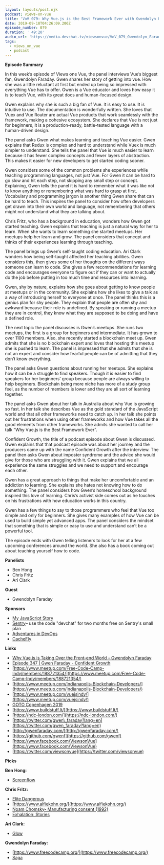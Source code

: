 ```yaml
---
layout: layouts/post.njk
podcast: views-on-vue
title: 'VoV 079: Why Vue.js is the Best Framework Ever with Gwendolyn Faraday'
date: 2019-09-18T04:26:09.206Z
episode_number: 079
duration: ' 49:20'
audio_url: 'https://media.devchat.tv/viewsonvue/VoV_079_Gwendolyn_Faraday.mp3'
tags:
  - views_on_vue
  - podcast
---
```

**Episode Summary**

In this week’s episode of Views one Vue, the panel interviews Vue’s biggest fan, Gwendolyn Faraday. Gwen shares her story of getting into vue. How she was a little reluctant at first but ended up being so impressed with everything Vue has to offer. Gwen is a Vue educator and loves how easy it is to teach Vue, with its great docs and human-focused design.

Gwen explains why she is such a big fan of Vue. It is easy to use. It is intuitive to use. The documentation is wonderfully written. She loves that Vuex and Vue Router are actual Vue products that work seamlessly with the framework, making a cohesive ecosystem. She declares that Vue is not just for beginners, it is a production-ready, battle-tested language with a human-driven design.  

The panel asks Gwen what makes learning and teaching Vue easier. Gwen explains that Redux is complex and hard to understand while Vuex is much simpler to understand. She tells the panel that Vue is much easier to learn because it has fewer complex concepts and fewer layers of abstraction. This makes it easier for new developers to get started coding sooner. 

Gwen considers some of the common problems she experiences while teaching programming languages, not just Vue. For Gwen it can be hard to go slow and hit each step, not skipping any small step or concept. Explaining, Gwen tells the panel it is hard to remember what it was like not to know anything or remembering what was hard to grasp at first. Vocabulary and programming jargon is another thing Gwen share that can be hard to teach. This inspires the panel to consider how often developers get drawn into their own world and language, not remembering that others might not understand what they are talking about. 

Chris Fritz, who has a background in education, wonders how Gwen got started teaching. Gwen explains that teaching is just a natural way for her to learn. When she wants to learn something she started meetups. Her meetups help her learn and grow. The panel considers that concept and thinks of their experiences learning through teaching. 

The panel brings up Gwen’s self-taught coding education. Ari Clark wonders how being self-taught affected her teaching abilities. Gwen considers this, then gives some of her thoughts on the different ways someone can learn to code. She gives a few recommendations for learning code and encourages everyone to figure out if they can or want to actually do the job before putting in too much time and resources into learning. 

Gwen, shy by nature, explains how she goes about getting to know people at meetups or in the community.  She explains how she likes to give a talk as a way of introducing herself to everyone at once. The panel thinks this is a genius plan for shy people. They explain that people are often shy and awkward because their role is undefined. By speaking or running a meetup they are in control, they know what they are supposed to be doing and have a defined role.

The next topic the panel discusses is Gwen’s meetups. She runs two meetups, the first is a group for beginners and intermediate. It has grown to over 1100 members. Also, she recently started a blockchain meet up. Gwen admits that she is no blockchain expert and loves that hosting this meetup she is pushed to learn. The panel is impressed that she admits that she is not an expert and consider how fearful people can be of admitting that they don’t know everything. 

The panel asks Gwen questions about running her meetups. She explains how it can be a struggle to find speakers. Though it is easier to find speakers for her beginners' group because people are always willing to help beginners. Blockchain being more niche has more of a study group feel, as the number of members is lower and they are all sort of learning together. 

The panel asks Gwen about her talk in Australia about why Vue is growing so fast. In her talk she describes Vue as the gold standard of the JavaScript world and that all other frameworks need to catch up. In her talk she points out her frustrations when using other frameworks and how Vue takes all the good elements from other frameworks. She admits she wanted to call her talk “Why Vue.js is the Best Framework Ever”. 

Confident Growth, the title of a podcast episode about Gwen is discussed. Gwen explains that that podcast episode was about her journey and the producers came up with the name Confident Growth after the interview. The panel then asks Gwen about imposter syndrome and the advice she would give for those who are struggling with it. Gwen explains that we all experience the same struggles and we need to support and encourage each other. 

Gwen has a great approach to things that make her uncomfortable and an addiction to learning. She explains she hates not knowing how to do something. The panel considers how Gwen’s homeschool background inspired this love of learning. Chris’s activist side comes out as he touches on his frustrations with how education works in this country. 

Gwen has a few things to say to those programmers who feel that Vue too simple and only for beginners. She gives many examples of how Vue can be used to build simple yet advanced apps. The panel considers the mindset that something that is simple or easy to use and understand can’t be a powerful tool. 

The episode ends with Gwen telling listeners to look for her at a few upcoming conferences around the world. She also has a book coming out about teaching yourself how to code.


**Panelists**

- Ben Hong
- Chris Fritz
- Ari Clark

**Guest**

- Gwendolyn Faraday

**Sponsors**

- [My JavaScript Story](https://devchat.tv/my-javascript-story/)
- [Sentry](http://sentry.io/)– use the code "devchat" for two months free on Sentry's small plan
- [Adventures in DevOps](https://devchat.tv/adventures-in-devops/)
- [CacheFly](https://www.cachefly.com/)

**Links**


- [Why Vue.js is Taking Over the Front-end World - Gwendolyn Faraday](https://www.youtube.com/watch?v=KIR0ftm-HNc)
- [Episode 347 | Gwen Faraday - Confident Growth](https://developeronfire.com/podcast/episode-347-gwen-faraday-confident-growth)
- [https://www.meetup.com/Free-Code-Camp-Indy/members/188721354/](https://www.meetup.com/Free-Code-Camp-Indy/members/188721354/)
- [https://www.meetup.com/Indianapolis-Blockchain-Developers/](https://www.meetup.com/Indianapolis-Blockchain-Developers/)
- [https://www.meetup.com/vuejsindy/](https://www.meetup.com/vuejsindy/)
- [GOTO Copenhagen 2019](https://gotocph.com/?gclid=Cj0KCQjw_OzrBRDmARIsAAIdQ_JmXYJSaT9ayvr2AFzIPiI35fQqzwWXx9khpJpOVGnHTn8DZVpkFgcaAinyEALw_wcB)
- [https://www.buildstuff.lt/](https://www.buildstuff.lt/)
- [https://ndc-london.com/](https://ndc-london.com/)
- [https://twitter.com/gwen\_faraday?lang=en](https://twitter.com/gwen_faraday?lang=en)
- [http://gwenfaraday.com/](http://gwenfaraday.com/)
- [https://github.com/gwenf](https://github.com/gwenf)
- [https://www.facebook.com/ViewsonVue](https://www.facebook.com/ViewsonVue)
- [https://twitter.com/viewsonvue](https://twitter.com/viewsonvue)

**Picks**

**Ben Hong:**

- [Screenflow](https://www.telestream.net/screenflow/)

**Chris Fritz:**

- [Elite Dangerous](https://www.elitedangerous.com/)
- [https://www.alfiekohn.org/](https://www.alfiekohn.org/)
- [Noam Chomsky- Manufacturing consent (1992)](https://www.youtube.com/watch?v=AnrBQEAM3rE)
- [Exhalation: Stories](https://www.amazon.com/Exhalation-Stories/dp/B07PP9MXPL/ref=sr_1_1?gclid=Cj0KCQjw_OzrBRDmARIsAAIdQ_KY6m2eR0pCciU_mNxv27YyGoHUEjNw4DCSGVaE_n7ZKfTEcP0RdUAaAqncEALw_wcB&amp;hvadid=345524753715&amp;hvdev=c&amp;hvlocphy=9029751&amp;hvnetw=g&amp;hvpos=1t1&amp;hvqmt=e&amp;hvrand=1054836225532732201&amp;hvtargid=kwd-746297199546&amp;hydadcr=2984_10385883&amp;keywords=exhalation+by+ted+chiang&amp;qid=1568415189&amp;sr=8-1)

**Ari Clark:**

- [Glow](https://www.netflix.com/title/80114988)

**Gwendolyn Faraday:**

- [https://www.freecodecamp.org/](https://www.freecodecamp.org/)
- [Saga](https://en.wikipedia.org/wiki/Saga_(comics))
